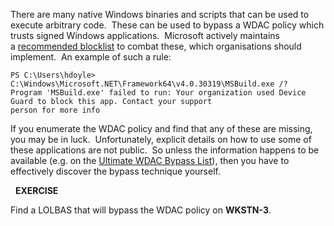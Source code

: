 There are many native Windows binaries and scripts that can be used to execute arbitrary code.  These can be used to bypass a WDAC policy which trusts signed Windows applications.  Microsoft actively maintains a [recommended blocklist](https://docs.microsoft.com/en-us/windows/security/threat-protection/windows-defender-application-control/microsoft-recommended-block-rules) to combat these, which organisations should implement.  An example of such a rule:

  <FileRules>
    <Deny ID="DENY_MSBUILD" FriendlyName="MSBuild.exe" FileName="MSBuild.Exe" MinimumFileVersion="65535.65535.65535.65535"/>
  </FileRules>

```
PS C:\Users\hdoyle> C:\Windows\Microsoft.NET\Framework64\v4.0.30319\MSBuild.exe /?
Program 'MSBuild.exe' failed to run: Your organization used Device Guard to block this app. Contact your support
person for more info
```
  

If you enumerate the WDAC policy and find that any of these are missing, you may be in luck.  Unfortunately, explicit details on how to use some of these applications are not public.  So unless the information happens to be available (e.g. on the [Ultimate WDAC Bypass List](https://github.com/bohops/UltimateWDACBypassList)), then you have to effectively discover the bypass technique yourself.

  

  **EXERCISE**  
  
Find a LOLBAS that will bypass the WDAC policy on **WKSTN-3**.

